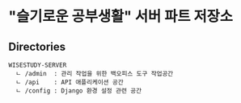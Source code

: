 ﻿# "슬기로운 공부생활" 서버 파트 저장소

## Directories

```
WISESTUDY-SERVER
  ㄴ /admin  : 관리 작업을 위한 백오피스 도구 작업공간
  ㄴ /api    : API 애플리케이션 공간
  ㄴ /config : Django 환경 설정 관련 공간
```
